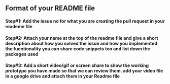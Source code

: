## Format of your README file

#### Step#1: Add the issue no for what you are creating the pull request in your reademe file 

#### Step#2: Attach your name at the top of the readme file and give a short description about how you solved the issue and  how you implemented the fucntionality you can share code snippets too and list down the packages used  

#### Step#3: Add a short video/gif or screen share to show the working prototype you have made so that we can review them. add your video file in a google drive and attach them in your Readme file

